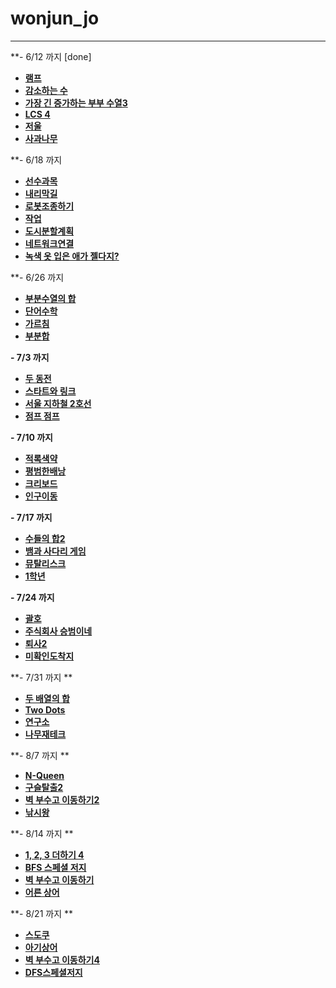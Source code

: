# wonjun_jo

---
**- 6/12 까지 [done]
- [**램프**](https://www.acmicpc.net/problem/1034)
- [**감소하는 수**](https://www.acmicpc.net/problem/1038)
- [**가장 긴 증가하는 부부 수열3**](https://www.acmicpc.net/problem/12738)
- [**LCS 4**](https://www.acmicpc.net/problem/13711)
- [**저울**](https://www.acmicpc.net/problem/2437)
- [**사과나무**](https://www.acmicpc.net/problem/19539)

**- 6/18 까지
- [**선수과목**](https://www.acmicpc.net/problem/14567)
- [**내리막길**](https://www.acmicpc.net/problem/1520)
- [**로봇조종하기**](https://www.acmicpc.net/problem/2169)
- [**작업**](https://www.acmicpc.net/problem/2056)
- [**도시분할계획**](https://www.acmicpc.net/problem/1647)
- [**네트워크연결**](https://www.acmicpc.net/problem/1922)
- [**녹색 옷 입은 애가 젤다지?**](https://www.acmicpc.net/problem/4485)

**- 6/26 까지
- [**부분수열의 합**](https://www.acmicpc.net/problem/1182)
- [**단어수학**](https://www.acmicpc.net/problem/1339)
- [**가르침**](https://www.acmicpc.net/problem/1062)
- [**부분합**](https://www.acmicpc.net/problem/1806)

**- 7/3 까지**
- [**두 동전**](https://www.acmicpc.net/problem/16197)
- [**스타트와 링크**](https://www.acmicpc.net/problem/14889)
- [**서울 지하철 2호선**](https://www.acmicpc.net/problem/16947)
- [**점프 점프**](https://www.acmicpc.net/problem/11060)

**- 7/10 까지**
- [**적록색약**](https://www.acmicpc.net/problem/10026)
- [**평범한배낭**](https://www.acmicpc.net/problem/12865)
- [**크리보드**](https://www.acmicpc.net/problem/11058)
- [**인구이동**](https://www.acmicpc.net/problem/16234)


**-  7/17 까지**
- [**수들의 합2**](https://www.acmicpc.net/problem/2003)
- [**뱀과 사다리 게임**](https://www.acmicpc.net/problem/16928)
- [**뮤탈리스크**](https://www.acmicpc.net/problem/12869)
- [**1학년**](https://www.acmicpc.net/problem/5557)

**- 7/24 까지**
- [**괄호**](https://www.acmicpc.net/problem/10422)
- [**주식회사 승범이네**](https://www.acmicpc.net/problem/16404)
- [**퇴사2**](https://www.acmicpc.net/problem/15486)
- [**미확인도착지**](https://www.acmicpc.net/problem/9370)


**- 7/31 까지 **
- [**두 배열의 합**](https://www.acmicpc.net/problem/2143)
- [**Two Dots**](https://www.acmicpc.net/problem/16929)
- [**연구소**](https://www.acmicpc.net/problem/14502)
- [**나무재테크**](https://www.acmicpc.net/problem/16235)

**- 8/7 까지 **
- [**N-Queen**](https://www.acmicpc.net/problem/9663)
- [**구슬탈출2**](https://www.acmicpc.net/problem/13460)
- [**벽 부수고 이동하기2**](https://www.acmicpc.net/problem/14442)
- [**낚시왕**](https://www.acmicpc.net/problem/17143) 

**- 8/14 까지 **
- [**1, 2, 3 더하기 4**](https://www.acmicpc.net/problem/15989)
- [**BFS 스페셜 저지**](https://www.acmicpc.net/problem/16940)
- [**벽 부수고 이동하기**](https://www.acmicpc.net/problem/2206)
- [**어른 상어**](https://www.acmicpc.net/problem/19237)

**- 8/21 까지 **
- [**스도쿠**](https://www.acmicpc.net/problem/2580)
- [**아기상어**](https://www.acmicpc.net/problem/17086)
- [**벽 부수고 이동하기4**](https://www.acmicpc.net/problem/16946)
- [**DFS스페셜저지**](https://www.acmicpc.net/problem/16964)
